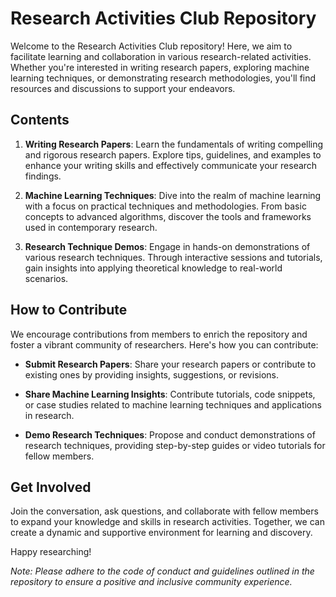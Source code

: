 # Research Activities Club Repository

Welcome to the Research Activities Club repository! Here, we aim to facilitate learning and collaboration in various research-related activities. Whether you're interested in writing research papers, exploring machine learning techniques, or demonstrating research methodologies, you'll find resources and discussions to support your endeavors.

## Contents

1. **Writing Research Papers**: Learn the fundamentals of writing compelling and rigorous research papers. Explore tips, guidelines, and examples to enhance your writing skills and effectively communicate your research findings.

2. **Machine Learning Techniques**: Dive into the realm of machine learning with a focus on practical techniques and methodologies. From basic concepts to advanced algorithms, discover the tools and frameworks used in contemporary research.

3. **Research Technique Demos**: Engage in hands-on demonstrations of various research techniques. Through interactive sessions and tutorials, gain insights into applying theoretical knowledge to real-world scenarios.

## How to Contribute

We encourage contributions from members to enrich the repository and foster a vibrant community of researchers. Here's how you can contribute:

- **Submit Research Papers**: Share your research papers or contribute to existing ones by providing insights, suggestions, or revisions.
  
- **Share Machine Learning Insights**: Contribute tutorials, code snippets, or case studies related to machine learning techniques and applications in research.
  
- **Demo Research Techniques**: Propose and conduct demonstrations of research techniques, providing step-by-step guides or video tutorials for fellow members.

## Get Involved

Join the conversation, ask questions, and collaborate with fellow members to expand your knowledge and skills in research activities. Together, we can create a dynamic and supportive environment for learning and discovery.

Happy researching!

*Note: Please adhere to the code of conduct and guidelines outlined in the repository to ensure a positive and inclusive community experience.*
